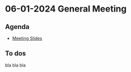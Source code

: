# 06-01-2024 General Meeting

## Agenda

* [Meeting Slides](https://github.com/will-0/EyeCareVisionWG/blob/main/meetings/06-01-2024/ARVOInPerson5_7_24.pdf)

## To dos

bla bla bla

